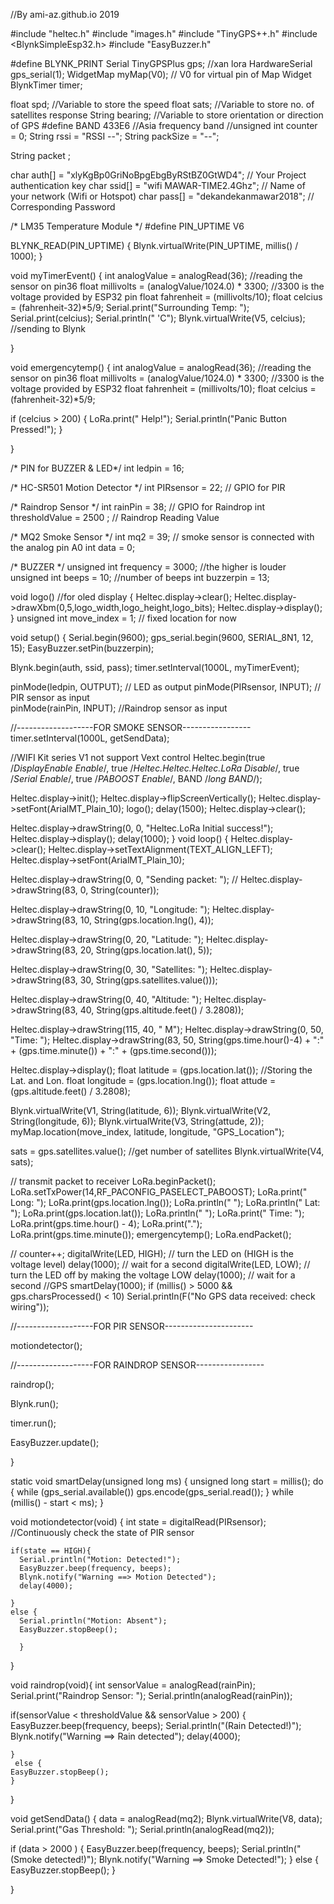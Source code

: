 //By ami-az.github.io 2019

#include "heltec.h"
#include "images.h"
#include "TinyGPS++.h"
#include <BlynkSimpleEsp32.h>
#include "EasyBuzzer.h"

#define BLYNK_PRINT Serial
TinyGPSPlus gps; //xan lora
HardwareSerial gps_serial(1);
WidgetMap myMap(V0); // V0 for virtual pin of Map Widget
BlynkTimer timer;

float spd; //Variable to store the speed
float sats; //Variable to store no. of satellites response
String bearing; //Variable to store orientation or direction of GPS
#define BAND 433E6 //Asia frequency band
//unsigned int counter = 0;
String rssi = "RSSI --";
String packSize = "--";

String packet ;

char auth[] = "xlyKgBp0GriNoBpgEbgByRStBZ0GtWD4"; // Your Project authentication key 
char ssid[] = "wifi MAWAR-TIME2.4Ghz"; // Name of your network (Wifi or Hotspot)
char pass[] = "dekandekanmawar2018"; // Corresponding Password

/* LM35 Temperature Module */
#define PIN_UPTIME V6

BLYNK_READ(PIN_UPTIME)
{
  Blynk.virtualWrite(PIN_UPTIME, millis() / 1000);
}

void myTimerEvent()
{
  int analogValue = analogRead(36); //reading the sensor on pin36
  float millivolts = (analogValue/1024.0) * 3300; //3300 is the voltage provided by ESP32 pin
  float fahrenheit = (millivolts/10);
  float celcius = (fahrenheit-32)*5/9;
  Serial.print("Surrounding Temp: ");
  Serial.print(celcius);
  Serial.println(" 'C");
  Blynk.virtualWrite(V5, celcius); //sending to Blynk
 
}

void emergencytemp()
{
  int analogValue = analogRead(36); //reading the sensor on pin36
  float millivolts = (analogValue/1024.0) * 3300; //3300 is the voltage provided by ESP32
  float fahrenheit = (millivolts/10);
  float celcius = (fahrenheit-32)*5/9;
  
  if (celcius > 200)
  {
    LoRa.print("   Help!");
    Serial.println("Panic Button Pressed!");
  }
 
}

/* PIN for BUZZER & LED*/
int ledpin = 16; 

/* HC-SR501 Motion Detector */
int PIRsensor = 22; // GPIO for PIR

/* Raindrop Sensor  */
int rainPin = 38; // GPIO for Raindrop
int thresholdValue = 2500 ; // Raindrop Reading Value

/* MQ2 Smoke Sensor  */
int mq2 = 39; // smoke sensor is connected with the analog pin A0 
int data = 0; 

/* BUZZER */
unsigned int frequency = 3000; //the higher is louder
unsigned int beeps = 10; //number of beeps
int buzzerpin = 13;

void logo() //for oled display
{
 Heltec.display->clear();
 Heltec.display->drawXbm(0,5,logo_width,logo_height,logo_bits);
 Heltec.display->display();
}
unsigned int move_index = 1; // fixed location for now

void setup()
{
 Serial.begin(9600);
 gps_serial.begin(9600, SERIAL_8N1, 12, 15);
 EasyBuzzer.setPin(buzzerpin);
 
 Blynk.begin(auth, ssid, pass);
 timer.setInterval(1000L, myTimerEvent);
 
 pinMode(ledpin, OUTPUT); // LED as output
 pinMode(PIRsensor, INPUT); // PIR sensor as input  
 pinMode(rainPin, INPUT);  //Raindrop sensor as input  


 //-------------------FOR SMOKE SENSOR-----------------
 timer.setInterval(1000L, getSendData);
 
 //WIFI Kit series V1 not support Vext control
 Heltec.begin(true /*DisplayEnable Enable*/, true /*Heltec.Heltec.Heltec.LoRa Disable*/, true /*Serial Enable*/, true /*PABOOST Enable*/, BAND /*long BAND*/);

 Heltec.display->init();
 Heltec.display->flipScreenVertically();
 Heltec.display->setFont(ArialMT_Plain_10);
 logo();
 delay(1500);
 Heltec.display->clear();

 Heltec.display->drawString(0, 0, "Heltec.LoRa Initial success!");
 Heltec.display->display();
 delay(1000);
}
void loop()
{
 Heltec.display->clear();
 Heltec.display->setTextAlignment(TEXT_ALIGN_LEFT);
 Heltec.display->setFont(ArialMT_Plain_10);

 Heltec.display->drawString(0, 0, "Sending packet: ");
// Heltec.display->drawString(83, 0, String(counter));

 Heltec.display->drawString(0, 10, "Longitude: ");
 Heltec.display->drawString(83, 10, String(gps.location.lng(), 4));
 
 Heltec.display->drawString(0, 20, "Latitude: ");
 Heltec.display->drawString(83, 20, String(gps.location.lat(), 5));

 Heltec.display->drawString(0, 30, "Satellites: ");
 Heltec.display->drawString(83, 30, String(gps.satellites.value()));
 
 Heltec.display->drawString(0, 40, "Altitude: ");
 Heltec.display->drawString(83, 40, String(gps.altitude.feet() / 3.2808));
 
 Heltec.display->drawString(115, 40, " M");
 Heltec.display->drawString(0, 50, "Time: ");
 Heltec.display->drawString(83, 50, String(gps.time.hour()-4) + ":" + (gps.time.minute()) + ":" + (gps.time.second()));
 
 Heltec.display->display();
 float latitude = (gps.location.lat()); //Storing the Lat. and Lon. 
 float longitude = (gps.location.lng());
 float attude = (gps.altitude.feet() / 3.2808);
 
 
 Blynk.virtualWrite(V1, String(latitude, 6));
 Blynk.virtualWrite(V2, String(longitude, 6));
 Blynk.virtualWrite(V3, String(attude, 2));
 myMap.location(move_index, latitude, longitude, "GPS_Location");

 sats = gps.satellites.value(); //get number of satellites
 Blynk.virtualWrite(V4, sats);

 // transmit packet to receiver
 LoRa.beginPacket();
 LoRa.setTxPower(14,RF_PACONFIG_PASELECT_PABOOST);
 LoRa.print(" Long: ");
 LoRa.print(gps.location.lng());
 LoRa.println("                   ");
 LoRa.println("   Lat: ");
 LoRa.print(gps.location.lat());
 LoRa.println("                       ");
 LoRa.print("   Time: ");
 LoRa.print(gps.time.hour() - 4);
 LoRa.print(".");
 LoRa.print(gps.time.minute()); 
 emergencytemp();
 LoRa.endPacket();
 
// counter++;
 digitalWrite(LED, HIGH); // turn the LED on (HIGH is the voltage level)
 delay(1000); // wait for a second
 digitalWrite(LED, LOW); // turn the LED off by making the voltage LOW
 delay(1000); // wait for a second
 //GPS
 smartDelay(1000);
 if (millis() > 5000 && gps.charsProcessed() < 10)
 Serial.println(F("No GPS data received: check wiring"));

 
 //-------------------FOR PIR SENSOR----------------------
     
  motiondetector();

 //-------------------FOR RAINDROP SENSOR-----------------
  
 raindrop();
 
 Blynk.run();
   
 timer.run();

 EasyBuzzer.update();
 
}

static void smartDelay(unsigned long ms)
{
 unsigned long start = millis();
 do
 {
 while (gps_serial.available())
 gps.encode(gps_serial.read());
 } while (millis() - start < ms);
}

void motiondetector(void)
{
  int state = digitalRead(PIRsensor); //Continuously check the state of PIR sensor
  
    if(state == HIGH){     
      Serial.println("Motion: Detected!"); 
      EasyBuzzer.beep(frequency, beeps);
      Blynk.notify("Warning ==> Motion Detected");          
      delay(4000);                    
              
    }
    else {
      Serial.println("Motion: Absent");
      EasyBuzzer.stopBeep();
      
      }
}

void raindrop(void){
  int sensorValue = analogRead(rainPin);
  Serial.print("Raindrop Sensor: "); 
  Serial.println(analogRead(rainPin));

  if(sensorValue < thresholdValue && sensorValue > 200)
    {
    EasyBuzzer.beep(frequency, beeps);
    Serial.println("(Rain Detected!)");
    Blynk.notify("Warning ==> Rain detected"); 
    delay(4000); 

    }
     else {
    EasyBuzzer.stopBeep();
    }
}

void getSendData()
{
  data = analogRead(mq2); 
  Blynk.virtualWrite(V8, data);
  Serial.print("Gas Threshold: "); 
  Serial.println(analogRead(mq2));
 
  if (data > 2000 )
  {
     EasyBuzzer.beep(frequency, beeps);
    Serial.println("(Smoke detected!)"); 
    Blynk.notify("Warning ==> Smoke Detected!"); 
  }
  else {
    EasyBuzzer.stopBeep();
    }

}
